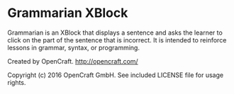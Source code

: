 # Grammarian XBlock

Grammarian is an XBlock that displays a sentence and asks the learner to click on the part of
the sentence that is incorrect. It is intended to reinforce lessons in grammar, syntax, or
programming.


Created by OpenCraft.
http://opencraft.com/

Copyright (c) 2016 OpenCraft GmbH. See included LICENSE file for usage rights.
